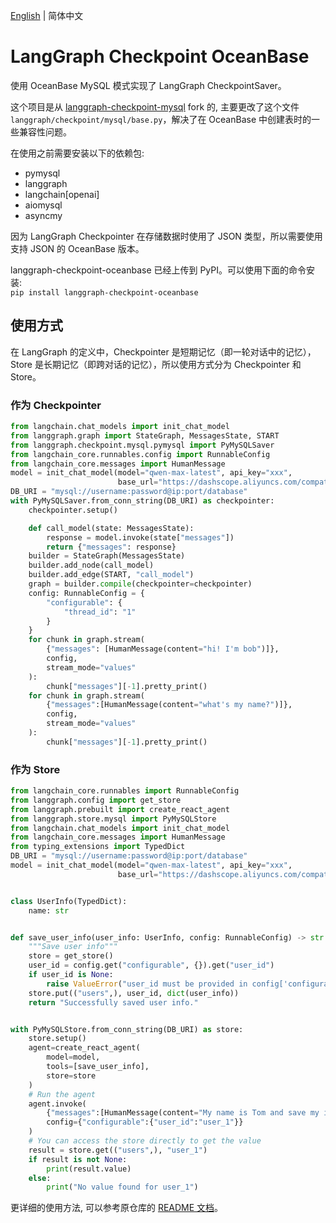 [English](README.md) | 简体中文
# LangGraph Checkpoint OceanBase

使用 OceanBase MySQL 模式实现了 LangGraph CheckpointSaver。

这个项目是从 [langgraph-checkpoint-mysql](https://github.com/tjni/langgraph-checkpoint-mysql) fork 的, 主要更改了这个文件 `langgraph/checkpoint/mysql/base.py`，解决了在 OceanBase 中创建表时的一些兼容性问题。


在使用之前需要安装以下的依赖包:
- pymysql
- langgraph
- langchain[openai]
- aiomysql
- asyncmy

因为 LangGraph Checkpointer 在存储数据时使用了 JSON 类型，所以需要使用支持 JSON 的 OceanBase 版本。

langgraph-checkpoint-oceanbase 已经上传到 PyPI。可以使用下面的命令安装:   
`pip install langgraph-checkpoint-oceanbase`

## 使用方式
在 LangGraph 的定义中，Checkpointer 是短期记忆（即一轮对话中的记忆），Store 是长期记忆（即跨对话的记忆），所以使用方式分为 Checkpointer 和 Store。
### 作为 Checkpointer
```python
from langchain.chat_models import init_chat_model
from langgraph.graph import StateGraph, MessagesState, START
from langgraph.checkpoint.mysql.pymysql import PyMySQLSaver
from langchain_core.runnables.config import RunnableConfig
from langchain_core.messages import HumanMessage
model = init_chat_model(model="qwen-max-latest", api_key="xxx",
                        base_url="https://dashscope.aliyuncs.com/compatible-mode/v1", model_provider="openai",temperature=0)
DB_URI = "mysql://username:password@ip:port/database"
with PyMySQLSaver.from_conn_string(DB_URI) as checkpointer:
    checkpointer.setup()

    def call_model(state: MessagesState):
        response = model.invoke(state["messages"])
        return {"messages": response}
    builder = StateGraph(MessagesState)
    builder.add_node(call_model)
    builder.add_edge(START, "call_model")
    graph = builder.compile(checkpointer=checkpointer)
    config: RunnableConfig = {
        "configurable": {
            "thread_id": "1"
        }
    }
    for chunk in graph.stream(
        {"messages": [HumanMessage(content="hi! I'm bob")]},
        config,
        stream_mode="values"
    ):
        chunk["messages"][-1].pretty_print()
    for chunk in graph.stream(
        {"messages":[HumanMessage(content="what's my name?")]},
        config,
        stream_mode="values"
    ):
        chunk["messages"][-1].pretty_print()
```
### 作为 Store
```python
from langchain_core.runnables import RunnableConfig
from langgraph.config import get_store
from langgraph.prebuilt import create_react_agent
from langgraph.store.mysql import PyMySQLStore
from langchain.chat_models import init_chat_model
from langchain_core.messages import HumanMessage
from typing_extensions import TypedDict
DB_URI = "mysql://username:password@ip:port/database"
model = init_chat_model(model="qwen-max-latest", api_key="xxx",
                        base_url="https://dashscope.aliyuncs.com/compatible-mode/v1", model_provider="openai",temperature=0)


class UserInfo(TypedDict):
    name: str


def save_user_info(user_info: UserInfo, config: RunnableConfig) -> str:
    """Save user info"""
    store = get_store()
    user_id = config.get("configurable", {}).get("user_id")
    if user_id is None:
        raise ValueError("user_id must be provided in config['configurable']")
    store.put(("users",), user_id, dict(user_info))
    return "Successfully saved user info."


with PyMySQLStore.from_conn_string(DB_URI) as store:
    store.setup()
    agent=create_react_agent(
        model=model,
        tools=[save_user_info],
        store=store
    )
    # Run the agent
    agent.invoke(
        {"messages":[HumanMessage(content="My name is Tom and save my information")]},
        config={"configurable":{"user_id":"user_1"}}
    )
    # You can access the store directly to get the value
    result = store.get(("users",), "user_1")
    if result is not None:
        print(result.value)
    else:
        print("No value found for user_1")
```
更详细的使用方法, 可以参考原仓库的 [README 文档](https://github.com/tjni/langgraph-checkpoint-mysql/blob/main/README.md)。